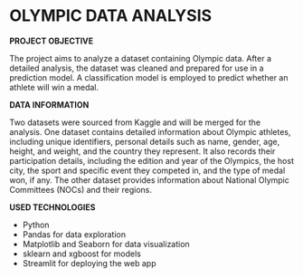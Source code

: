 # OLYMPIC DATA ANALYSIS

**PROJECT OBJECTIVE**

The project aims to analyze a dataset containing Olympic data. After a detailed analysis, the dataset was cleaned and prepared for use in a prediction model. A classification model is employed to predict whether an athlete will win a medal.

**DATA INFORMATION**

Two datasets were sourced from Kaggle and will be merged for the analysis. 
One dataset contains detailed information about Olympic athletes, including unique identifiers, personal details such as name, gender, age, height, and weight, and the country they represent. It also records their participation details, including the edition and year of the Olympics, the host city, the sport and specific event they competed in, and the type of medal won, if any. 
The other dataset provides information about National Olympic Committees (NOCs) and their regions.

**USED TECHNOLOGIES**

- Python
- Pandas for data exploration
- Matplotlib and Seaborn for data visualization
- sklearn and xgboost for models
- Streamlit for deploying the web app

